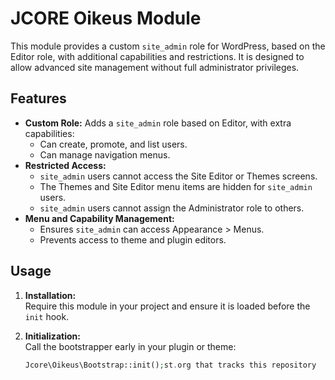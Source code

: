 # JCORE Oikeus Module

This module provides a custom `site_admin` role for WordPress, based on the Editor role, with additional capabilities and restrictions. It is designed to allow advanced site management without full administrator privileges.

## Features

- **Custom Role:** Adds a `site_admin` role based on Editor, with extra capabilities:
  - Can create, promote, and list users.
  - Can manage navigation menus.
- **Restricted Access:**
  - `site_admin` users cannot access the Site Editor or Themes screens.
  - The Themes and Site Editor menu items are hidden for `site_admin` users.
  - `site_admin` users cannot assign the Administrator role to others.
- **Menu and Capability Management:**
  - Ensures `site_admin` can access Appearance > Menus.
  - Prevents access to theme and plugin editors.

## Usage

1. **Installation:**  
   Require this module in your project and ensure it is loaded before the `init` hook.

2. **Initialization:**  
   Call the bootstrapper early in your plugin or theme:
   ```php
   Jcore\Oikeus\Bootstrap::init();st.org that tracks this repository